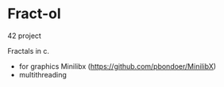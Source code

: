 # Fract-ol
42 project

Fractals in c. 
+ for graphics Minilibx (https://github.com/pbondoer/MinilibX)
+ multithreading

